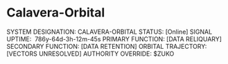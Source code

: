 # Calavera-Orbital
SYSTEM DESIGNATION: CALAVERA-ORBITAL
STATUS: [Online]
SIGNAL UPTIME:  786y-64d-3h-12m-45s
PRIMARY FUNCTION: [DATA RELIQUARY]
SECONDARY FUNCTION: [DATA RETENTION]
ORBITAL TRAJECTORY: [VECTORS UNRESOLVED]
AUTHORITY OVERRIDE: $ZUKO
